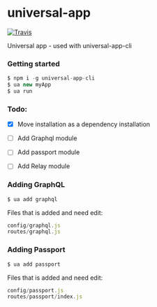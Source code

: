 # universal-app
[![Travis](https://img.shields.io/travis/stoffern/universal-app.svg)](https://travis-ci.org/stoffern/universal-app)

Universal app - used with universal-app-cli

### Getting started
```js
$ npm i -g universal-app-cli
$ ua new myApp
$ ua run
```


### Todo:
- [x] Move installation as a dependency installation
- [ ] Add Graphql module
- [ ] Add passport module
- [ ] Add Relay module


### Adding GraphQL
```js
$ ua add graphql
```
Files that is added and need edit:
```js
config/graphql.js
routes/graphql.js
```

### Adding Passport
```js
$ ua add passport
```
Files that is added and need edit:
```js
config/passport.js
routes/passport/index.js
```
